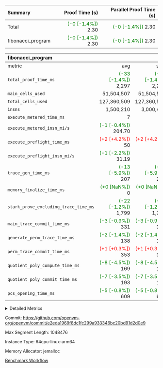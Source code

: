 | Summary | Proof Time (s) | Parallel Proof Time (s) |
|:---|---:|---:|
| Total | <span style='color: green'>(-0 [-1.4%])</span> 2.30 | <span style='color: green'>(-0 [-1.4%])</span> 2.30 |
| fibonacci_program | <span style='color: green'>(-0 [-1.4%])</span> 2.30 | <span style='color: green'>(-0 [-1.4%])</span> 2.30 |


| fibonacci_program |||||
|:---|---:|---:|---:|---:|
|metric|avg|sum|max|min|
| `total_proof_time_ms ` | <span style='color: green'>(-33 [-1.4%])</span> 2,297 | <span style='color: green'>(-33 [-1.4%])</span> 2,297 | <span style='color: green'>(-33 [-1.4%])</span> 2,297 | <span style='color: green'>(-33 [-1.4%])</span> 2,297 |
| `main_cells_used     ` |  51,504,507 |  51,504,507 |  51,504,507 |  51,504,507 |
| `total_cells_used    ` |  127,360,509 |  127,360,509 |  127,360,509 |  127,360,509 |
| `insns               ` |  1,500,210 |  3,000,420 |  1,500,210 |  1,500,210 |
| `execute_metered_time_ms` |  7 | -          | -          | -          |
| `execute_metered_insn_mi/s` | <span style='color: green'>(-1 [-0.4%])</span> 204.70 | -          | <span style='color: green'>(-1 [-0.4%])</span> 204.70 | <span style='color: green'>(-1 [-0.4%])</span> 204.70 |
| `execute_preflight_time_ms` | <span style='color: red'>(+2 [+4.2%])</span> 50 | <span style='color: red'>(+2 [+4.2%])</span> 50 | <span style='color: red'>(+2 [+4.2%])</span> 50 | <span style='color: red'>(+2 [+4.2%])</span> 50 |
| `execute_preflight_insn_mi/s` | <span style='color: green'>(-1 [-2.2%])</span> 31.19 | -          | <span style='color: green'>(-1 [-2.2%])</span> 31.19 | <span style='color: green'>(-1 [-2.2%])</span> 31.19 |
| `trace_gen_time_ms   ` | <span style='color: green'>(-13 [-5.9%])</span> 207 | <span style='color: green'>(-13 [-5.9%])</span> 207 | <span style='color: green'>(-13 [-5.9%])</span> 207 | <span style='color: green'>(-13 [-5.9%])</span> 207 |
| `memory_finalize_time_ms` | <span style='color: green'>(+0 [NaN%])</span> 0 | <span style='color: green'>(+0 [NaN%])</span> 0 | <span style='color: green'>(+0 [NaN%])</span> 0 | <span style='color: green'>(+0 [NaN%])</span> 0 |
| `stark_prove_excluding_trace_time_ms` | <span style='color: green'>(-22 [-1.2%])</span> 1,799 | <span style='color: green'>(-22 [-1.2%])</span> 1,799 | <span style='color: green'>(-22 [-1.2%])</span> 1,799 | <span style='color: green'>(-22 [-1.2%])</span> 1,799 |
| `main_trace_commit_time_ms` | <span style='color: green'>(-3 [-0.9%])</span> 331 | <span style='color: green'>(-3 [-0.9%])</span> 331 | <span style='color: green'>(-3 [-0.9%])</span> 331 | <span style='color: green'>(-3 [-0.9%])</span> 331 |
| `generate_perm_trace_time_ms` | <span style='color: green'>(-2 [-1.4%])</span> 138 | <span style='color: green'>(-2 [-1.4%])</span> 138 | <span style='color: green'>(-2 [-1.4%])</span> 138 | <span style='color: green'>(-2 [-1.4%])</span> 138 |
| `perm_trace_commit_time_ms` | <span style='color: red'>(+1 [+0.3%])</span> 353 | <span style='color: red'>(+1 [+0.3%])</span> 353 | <span style='color: red'>(+1 [+0.3%])</span> 353 | <span style='color: red'>(+1 [+0.3%])</span> 353 |
| `quotient_poly_compute_time_ms` | <span style='color: green'>(-8 [-4.5%])</span> 169 | <span style='color: green'>(-8 [-4.5%])</span> 169 | <span style='color: green'>(-8 [-4.5%])</span> 169 | <span style='color: green'>(-8 [-4.5%])</span> 169 |
| `quotient_poly_commit_time_ms` | <span style='color: green'>(-7 [-3.5%])</span> 193 | <span style='color: green'>(-7 [-3.5%])</span> 193 | <span style='color: green'>(-7 [-3.5%])</span> 193 | <span style='color: green'>(-7 [-3.5%])</span> 193 |
| `pcs_opening_time_ms ` | <span style='color: green'>(-5 [-0.8%])</span> 609 | <span style='color: green'>(-5 [-0.8%])</span> 609 | <span style='color: green'>(-5 [-0.8%])</span> 609 | <span style='color: green'>(-5 [-0.8%])</span> 609 |



<details>
<summary>Detailed Metrics</summary>

|  | keygen_time_ms | commit_exe_time_ms | app proof_time_ms |
| --- | --- | --- |
|  | 209 | 5 | 2,346 | 

| group | prove_segment_time_ms | memory_to_vec_partition_time_ms | insns | fri.log_blowup | execute_metered_time_ms | execute_metered_insn_mi/s | compute_user_public_values_proof_time_ms |
| --- | --- | --- | --- | --- | --- | --- | --- |
| fibonacci_program | 2,297 | 6 | 1,500,210 | 1 | 7 | 204.70 | 37 | 

| group | air_name | quotient_deg | interactions | constraints |
| --- | --- | --- | --- | --- |
| fibonacci_program | AccessAdapterAir<16> | 2 | 5 | 12 | 
| fibonacci_program | AccessAdapterAir<2> | 2 | 5 | 12 | 
| fibonacci_program | AccessAdapterAir<32> | 2 | 5 | 12 | 
| fibonacci_program | AccessAdapterAir<4> | 2 | 5 | 12 | 
| fibonacci_program | AccessAdapterAir<8> | 2 | 5 | 12 | 
| fibonacci_program | BitwiseOperationLookupAir<8> | 2 | 2 | 4 | 
| fibonacci_program | MemoryMerkleAir<8> | 2 | 4 | 39 | 
| fibonacci_program | PersistentBoundaryAir<8> | 2 | 3 | 7 | 
| fibonacci_program | PhantomAir | 2 | 3 | 5 | 
| fibonacci_program | Poseidon2PeripheryAir<BabyBearParameters>, 1> | 2 | 1 | 286 | 
| fibonacci_program | ProgramAir | 1 | 1 | 4 | 
| fibonacci_program | RangeTupleCheckerAir<2> | 1 | 1 | 4 | 
| fibonacci_program | Rv32HintStoreAir | 2 | 18 | 28 | 
| fibonacci_program | VariableRangeCheckerAir | 1 | 1 | 4 | 
| fibonacci_program | VmAirWrapper<Rv32BaseAluAdapterAir, BaseAluCoreAir<4, 8> | 2 | 20 | 37 | 
| fibonacci_program | VmAirWrapper<Rv32BaseAluAdapterAir, LessThanCoreAir<4, 8> | 2 | 18 | 40 | 
| fibonacci_program | VmAirWrapper<Rv32BaseAluAdapterAir, ShiftCoreAir<4, 8> | 2 | 24 | 91 | 
| fibonacci_program | VmAirWrapper<Rv32BranchAdapterAir, BranchEqualCoreAir<4> | 2 | 11 | 20 | 
| fibonacci_program | VmAirWrapper<Rv32BranchAdapterAir, BranchLessThanCoreAir<4, 8> | 2 | 13 | 35 | 
| fibonacci_program | VmAirWrapper<Rv32CondRdWriteAdapterAir, Rv32JalLuiCoreAir> | 2 | 10 | 18 | 
| fibonacci_program | VmAirWrapper<Rv32JalrAdapterAir, Rv32JalrCoreAir> | 2 | 16 | 20 | 
| fibonacci_program | VmAirWrapper<Rv32LoadStoreAdapterAir, LoadSignExtendCoreAir<4, 8> | 2 | 18 | 33 | 
| fibonacci_program | VmAirWrapper<Rv32LoadStoreAdapterAir, LoadStoreCoreAir<4> | 2 | 17 | 40 | 
| fibonacci_program | VmAirWrapper<Rv32MultAdapterAir, DivRemCoreAir<4, 8> | 2 | 25 | 84 | 
| fibonacci_program | VmAirWrapper<Rv32MultAdapterAir, MulHCoreAir<4, 8> | 2 | 24 | 31 | 
| fibonacci_program | VmAirWrapper<Rv32MultAdapterAir, MultiplicationCoreAir<4, 8> | 2 | 19 | 19 | 
| fibonacci_program | VmAirWrapper<Rv32RdWriteAdapterAir, Rv32AuipcCoreAir> | 2 | 12 | 14 | 
| fibonacci_program | VmConnectorAir | 2 | 5 | 11 | 

| group | air_name | segment | rows | prep_cols | perm_cols | main_cols | cells |
| --- | --- | --- | --- | --- | --- | --- | --- |
| fibonacci_program | AccessAdapterAir<8> | 0 | 128 |  | 16 | 17 | 4,224 | 
| fibonacci_program | BitwiseOperationLookupAir<8> | 0 | 65,536 | 3 | 8 | 2 | 655,360 | 
| fibonacci_program | MemoryMerkleAir<8> | 0 | 512 |  | 16 | 32 | 24,576 | 
| fibonacci_program | PersistentBoundaryAir<8> | 0 | 128 |  | 12 | 20 | 4,096 | 
| fibonacci_program | PhantomAir | 0 | 1 |  | 12 | 6 | 18 | 
| fibonacci_program | Poseidon2PeripheryAir<BabyBearParameters>, 1> | 0 | 256 |  | 8 | 300 | 78,848 | 
| fibonacci_program | ProgramAir | 0 | 8,192 |  | 8 | 10 | 147,456 | 
| fibonacci_program | RangeTupleCheckerAir<2> | 0 | 524,288 | 2 | 8 | 1 | 4,718,592 | 
| fibonacci_program | Rv32HintStoreAir | 0 | 4 |  | 44 | 32 | 304 | 
| fibonacci_program | VariableRangeCheckerAir | 0 | 262,144 | 2 | 8 | 1 | 2,359,296 | 
| fibonacci_program | VmAirWrapper<Rv32BaseAluAdapterAir, BaseAluCoreAir<4, 8> | 0 | 1,048,576 |  | 52 | 36 | 92,274,688 | 
| fibonacci_program | VmAirWrapper<Rv32BaseAluAdapterAir, LessThanCoreAir<4, 8> | 0 | 524,288 |  | 40 | 37 | 40,370,176 | 
| fibonacci_program | VmAirWrapper<Rv32BranchAdapterAir, BranchEqualCoreAir<4> | 0 | 262,144 |  | 28 | 26 | 14,155,776 | 
| fibonacci_program | VmAirWrapper<Rv32BranchAdapterAir, BranchLessThanCoreAir<4, 8> | 0 | 8 |  | 32 | 32 | 512 | 
| fibonacci_program | VmAirWrapper<Rv32CondRdWriteAdapterAir, Rv32JalLuiCoreAir> | 0 | 131,072 |  | 28 | 18 | 6,029,312 | 
| fibonacci_program | VmAirWrapper<Rv32JalrAdapterAir, Rv32JalrCoreAir> | 0 | 16 |  | 36 | 28 | 1,024 | 
| fibonacci_program | VmAirWrapper<Rv32LoadStoreAdapterAir, LoadStoreCoreAir<4> | 0 | 128 |  | 52 | 41 | 11,904 | 
| fibonacci_program | VmAirWrapper<Rv32RdWriteAdapterAir, Rv32AuipcCoreAir> | 0 | 16 |  | 28 | 20 | 768 | 
| fibonacci_program | VmConnectorAir | 0 | 2 | 1 | 16 | 5 | 42 | 

| group | segment | trace_gen_time_ms | total_proof_time_ms | total_cells_used | total_cells | system_trace_gen_time_ms | stark_prove_excluding_trace_time_ms | single_trace_gen_time_ms | quotient_poly_compute_time_ms | quotient_poly_commit_time_ms | perm_trace_commit_time_ms | pcs_opening_time_ms | memory_to_vec_partition_time_ms | memory_finalize_time_ms | main_trace_commit_time_ms | main_cells_used | insns | generate_perm_trace_time_ms | execute_preflight_time_ms | execute_preflight_insn_mi/s |
| --- | --- | --- | --- | --- | --- | --- | --- | --- | --- | --- | --- | --- | --- | --- | --- | --- | --- | --- | --- | --- |
| fibonacci_program | 0 | 207 | 2,297 | 127,360,509 | 160,836,972 | 207 | 1,799 | 0 | 169 | 193 | 353 | 609 | 7 | 0 | 331 | 51,504,507 | 1,500,210 | 138 | 50 | 31.19 | 

| group | segment | trace_height_constraint | weighted_sum | threshold |
| --- | --- | --- | --- | --- |
| fibonacci_program | 0 | 0 | 3,932,510 | 2,013,265,921 | 
| fibonacci_program | 0 | 1 | 10,749,336 | 2,013,265,921 | 
| fibonacci_program | 0 | 2 | 1,966,255 | 2,013,265,921 | 
| fibonacci_program | 0 | 3 | 10,749,404 | 2,013,265,921 | 
| fibonacci_program | 0 | 4 | 1,664 | 2,013,265,921 | 
| fibonacci_program | 0 | 5 | 640 | 2,013,265,921 | 
| fibonacci_program | 0 | 6 | 7,209,084 | 2,013,265,921 | 
| fibonacci_program | 0 | 7 |  | 2,013,265,921 | 
| fibonacci_program | 0 | 8 | 35,534,845 | 2,013,265,921 | 

</details>


Commit: https://github.com/openvm-org/openvm/commit/e2eda1969f8dc1fc299a933346bc20bd91d2d0e9

Max Segment Length: 1048476

Instance Type: 64cpu-linux-arm64

Memory Allocator: jemalloc

[Benchmark Workflow](https://github.com/openvm-org/openvm/actions/runs/16916366668)
